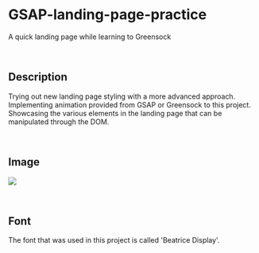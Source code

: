 # GSAP-landing-page-practice

A quick landing page while learning to Greensock

<br>

## Description

Trying out new landing page styling with a more advanced approach. Implementing animation provided from GSAP or Greensock to this project. Showcasing the various elements in the landing page that can be manipulated through the DOM. 

<br>

## Image 

![](https://media3.giphy.com/media/EXjd7tMrMQcb8LIRL5/giphy.gif)

<br>

## Font

The font that was used in this project is called 'Beatrice Display'.